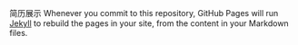 简历展示
Whenever you commit to this repository, GitHub Pages will run [Jekyll](https://jekyllrb.com/) to rebuild the pages in your site, from the content in your Markdown files.
